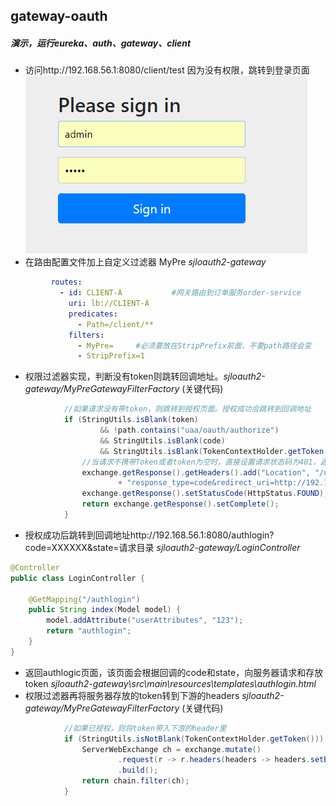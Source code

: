 ## gateway-oauth

##### 演示，运行eureka、auth、gateway、client

- 访问http://192.168.56.1:8080/client/test
因为没有权限，跳转到登录页面
  ![1551924636812](https://github.com/aokinba/sjloauth2/blob/master/img-folder/QQ%E6%88%AA%E5%9B%BE20190307101720.png)
-  在路由配置文件加上自定义过滤器 MyPre *sjloauth2-gateway*
``` yml
         routes:
           - id: CLIENT-A           #网关路由到订单服务order-service
             uri: lb://CLIENT-A
             predicates:
               - Path=/client/**
             filters:
               - MyPre=     #必须要放在StripPrefix前面，不要path路径会变
               - StripPrefix=1
```
- 权限过滤器实现，判断没有token则跳转回调地址。*sjloauth2-gateway/MyPreGatewayFilterFactory*  (关键代码)
``` java
            //如果请求没有带token，则跳转到授权页面。授权成功会跳转到回调地址
            if (StringUtils.isBlank(token)
                    && !path.contains("uaa/oauth/authorize")
                    && StringUtils.isBlank(code)
                    && StringUtils.isBlank(TokenContextHolder.getToken())) {
                //当请求不携带Token或者token为空时，直接设置请求状态码为401，返回
                exchange.getResponse().getHeaders().add("Location", "/uaa/oauth/authorize?client_id=test_server&"
                        + "response_type=code&redirect_uri=http://192.168.56.1:8080/authlogin&state=" + path);
                exchange.getResponse().setStatusCode(HttpStatus.FOUND);
                return exchange.getResponse().setComplete();
            }
```
- 授权成功后跳转到回调地址http://192.168.56.1:8080/authlogin?code=XXXXXX&state=请求目录 *sjloauth2-gateway/LoginController* 
``` java
@Controller
public class LoginController {

    @GetMapping("/authlogin")
    public String index(Model model) {
        model.addAttribute("userAttributes", "123");
        return "authlogin";
    }
}
```
- 返回authlogic页面，该页面会根据回调的code和state，向服务器请求和存放token  *sjloauth2-gateway\src\main\resources\templates\authlogin.html*
- 权限过滤器再将服务器存放的token转到下游的headers *sjloauth2-gateway/MyPreGatewayFilterFactory*  (关键代码)
``` java
            //如果已授权，则将token带入下游的header里
            if (StringUtils.isNotBlank(TokenContextHolder.getToken())) {
                ServerWebExchange ch = exchange.mutate()
                        .request(r -> r.headers(headers -> headers.setBearerAuth(TokenContextHolder.getToken())))
                        .build();
                return chain.filter(ch);
            }
```
